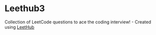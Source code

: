 # Leethub3
Collection of LeetCode questions to ace the coding interview! - Created using [LeetHub](https://github.com/QasimWani/LeetHub)
